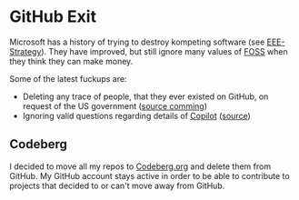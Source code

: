 # GitHub Exit

Microsoft has a history of trying to destroy kompeting software (see [EEE-Strategy](https://en.wikipedia.org/wiki/Embrace,_extend,_and_extinguish)).
They have improved, but still ignore many values of [FOSS](https://en.wikipedia.org/wiki/Free_and_open-source_software) when they think they can make money.

Some of the latest fuckups are:

- Deleting any trace of people, that they ever existed on GitHub, on request of the US government ([source comming]())
- Ignoring valid questions regarding details of [Copilot](https://github.com/features/copilot/) ([source](https://sfconservancy.org/blog/2022/jun/30/give-up-github-launch/))


## Codeberg

I decided to move all my repos to [Codeberg.org](https://codeberg.org) and delete them from GitHub.
My GitHub account stays active in order to be able to contribute to projects that decided to or can't move away from GitHub.
